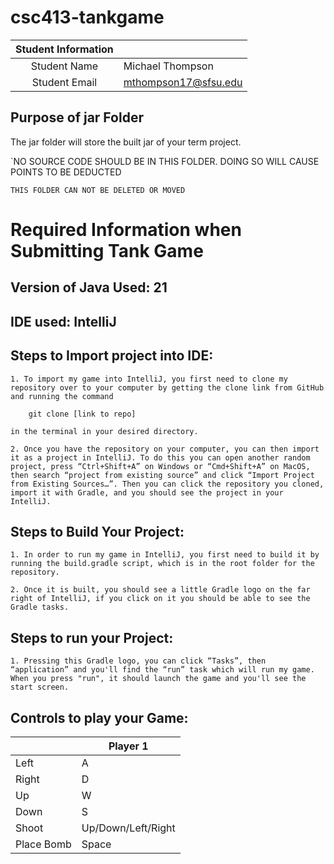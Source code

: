# csc413-tankgame


| Student Information |                |
|:-------------------:|----------------|
|  Student Name       | Michael Thompson |
|  Student Email      | mthompson17@sfsu.edu |


## Purpose of jar Folder 
The jar folder will store the built jar of your term project.

`NO SOURCE CODE SHOULD BE IN THIS FOLDER. DOING SO WILL CAUSE POINTS TO BE DEDUCTED

`THIS FOLDER CAN NOT BE DELETED OR MOVED`

# Required Information when Submitting Tank Game

## Version of Java Used: 21

## IDE used: IntelliJ

## Steps to Import project into IDE:

    1. To import my game into IntelliJ, you first need to clone my repository over to your computer by getting the clone link from GitHub and running the command
    
        git clone [link to repo]
    
    in the terminal in your desired directory. 
    
    2. Once you have the repository on your computer, you can then import it as a project in IntelliJ. To do this you can open another random project, press “Ctrl+Shift+A” on Windows or “Cmd+Shift+A” on MacOS, then search “project from existing source” and click “Import Project from Existing Sources…”. Then you can click the repository you cloned, import it with Gradle, and you should see the project in your IntelliJ.

## Steps to Build Your Project:

    1. In order to run my game in IntelliJ, you first need to build it by running the build.gradle script, which is in the root folder for the repository. 

    2. Once it is built, you should see a little Gradle logo on the far right of IntelliJ, if you click on it you should be able to see the Gradle tasks.
 
## Steps to run your Project:

    1. Pressing this Gradle logo, you can click “Tasks”, then “application” and you'll find the “run” task which will run my game. When you press "run", it should launch the game and you'll see the start screen.

## Controls to play your Game:

|               | Player 1           |
|---------------|--------------------|
|  Left         |    A               |
|  Right        |    D               | 
|  Up           |    W               |
|  Down         |    S               |
|  Shoot        | Up/Down/Left/Right |
|  Place Bomb   |   Space            |

<!-- You may add more controls if you need to. -->
